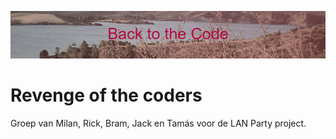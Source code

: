 ![banner image](img/Back_to_the_Code.png)

# Revenge of the coders
Groep van Milan, Rick, Bram, Jack en Tamás voor de LAN Party project.
